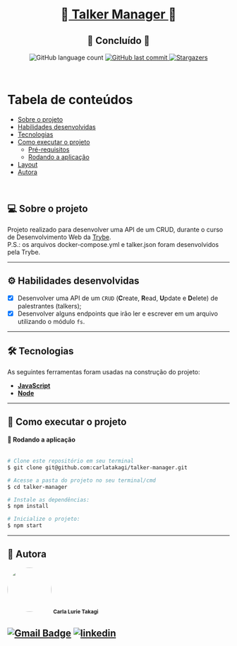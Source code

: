 <h1 align="center">
     📱<a href="#" alt="blog"> Talker Manager </a>📱
</h1>
<h2 align="center">
	🚀 Concluído 🚀
</h2>

<p align="center">
  <img alt="GitHub language count" src="https://img.shields.io/github/languages/count/carlatakagi/talker-manager?color=%2304D361">
  
  <a href="https://github.com/carlatakagi/talker-manager/commits/master">
    <img alt="GitHub last commit" src="https://img.shields.io/github/last-commit/carlatakagi/talker-manager">
  </a>
    
  <a href="https://github.com/carlatakagi/talker-manager/stargazers">
    <img alt="Stargazers" src="https://img.shields.io/github/stars/carlatakagi/talker-manager?style=social">

  </a>
 
</p>

<br>

Tabela de conteúdos
=================
<!--ts-->
   * [Sobre o projeto](#-sobre-o-projeto)
   * [Habilidades desenvolvidas](#-habilidades)
   * [Tecnologias](#-tecnologias)
   * [Como executar o projeto](#-como-executar-o-projeto)
     * [Pré-requisitos](#pré-requisitos)
     * [Rodando a aplicação](#user-content--rodando-a-aplicação)
   * [Layout](#-layout)
   * [Autora](#-autora)
<!--te-->

<br>

## 💻 Sobre o projeto

   Projeto realizado para desenvolver uma API de um CRUD, durante o curso de Desenvolvimento Web da [Trybe](https://www.betrybe.com/).
   <br/>
   P.S.: os arquivos docker-compose.yml e talker.json foram desenvolvidos pela Trybe.

---

## ⚙️ Habilidades desenvolvidas

- [x] Desenvolver uma API de um `CRUD` (**C**reate, **R**ead, **U**pdate e **D**elete) de palestrantes (talkers);
- [x] Desenvolver alguns endpoints que irão ler e escrever em um arquivo utilizando o módulo `fs`.

---

## 🛠 Tecnologias

As seguintes ferramentas foram usadas na construção do projeto:

-   **[JavaScript](https://developer.mozilla.org/pt-BR/docs/Web/JavaScript)**
-   **[Node](https://nodejs.org/pt-br/)**

---
## 🚀 Como executar o projeto
#### 🧭 Rodando a aplicação

```bash

# Clone este repositório em seu terminal
$ git clone git@github.com:carlatakagi/talker-manager.git

# Acesse a pasta do projeto no seu terminal/cmd
$ cd talker-manager

# Instale as dependências:
$ npm install

# Inicialize o projeto:
$ npm start

```
---
## 🦸 Autora

 <img style="border-radius: 50%;" src="https://avatars.githubusercontent.com/u/70762111?v=4" width="100px;" alt=""/>
 <sub><b>Carla Lurie Takagi</b></sub>
 <br />


[![Gmail Badge](https://img.shields.io/badge/-carlatakagi@gmail.com-c14438?style=flat-square&logo=Gmail&logoColor=white&link=mailto:carlatakagi@gmail.com)](mailto:carlatakagi@gmail.com)
[![linkedin](https://img.shields.io/badge/linkedin-0A66C2?style=for-the-badge&logo=linkedin&logoColor=white)](https://www.linkedin.com/in/carla-takagi/)
---
